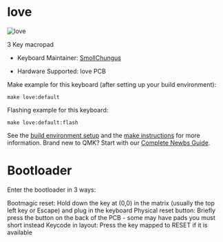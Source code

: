 # love

![love](https://i.imgur.com/LGyedtq.jpg)

3 Key macropad

* Keyboard Maintainer: [SmollChungus](https://github.com/smollchungus/)

* Hardware Supported: love PCB

Make example for this keyboard (after setting up your build environment):

    make love:default

Flashing example for this keyboard:

    make love:default:flash

See the [build environment setup](https://docs.qmk.fm/#/getting_started_build_tools) and the [make instructions](https://docs.qmk.fm/#/getting_started_make_guide) for more information.
Brand new to QMK? Start with our [Complete Newbs Guide](https://docs.qmk.fm/#/newbs).

# Bootloader
Enter the bootloader in 3 ways:

Bootmagic reset: Hold down the key at (0,0) in the matrix (usually the top left key or Escape) and plug in the keyboard
Physical reset button: Briefly press the button on the back of the PCB - some may have pads you must short instead
Keycode in layout: Press the key mapped to RESET if it is available
